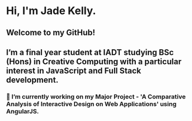 # Hi, I'm Jade Kelly.
## Welcome to my GitHub!
## I’m a final year student at IADT studying BSc (Hons) in Creative Computing with a particular interest in JavaScript and Full Stack development.

### 🔭 I’m currently working on my Major Project - 'A Comparative Analysis of Interactive Design on Web Applications' using AngularJS.


<!--
**jade-r-k/jade-r-k** is a ✨ _special_ ✨ repository because its `README.md` (this file) appears on your GitHub profile.

Here are some ideas to get you started:

- 🔭 I’m currently working on ...
- 🌱 I’m currently learning ...
- 👯 I’m looking to collaborate on ...
- 🤔 I’m looking for help with ...
- 💬 Ask me about ...
- 📫 How to reach me: ...
- 😄 Pronouns: ...
- ⚡ Fun fact: ...
-->
